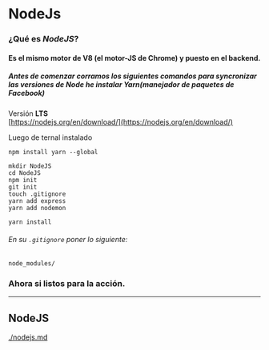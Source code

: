 # NodeJs

### ¿Qué es **_NodeJS_**?

#### Es el mismo motor de V8 (el motor-JS de Chrome) y puesto en el backend.

##### Antes de comenzar corramos los siguientes comandos para syncronizar las versiones de Node he instalar Yarn(manejador de paquetes de Facebook)

Versión **LTS**  
[https://nodejs.org/en/download/](https://nodejs.org/en/download/)

Luego de ternal instalado

```
npm install yarn --global

mkdir NodeJS
cd NodeJS
npm init
git init
touch .gitignore
yarn add express
yarn add nodemon

yarn install
```

###### En su `.gitignore` poner lo siguiente:

```
node_modules/
```

### Ahora si listos para la acción.

---

## NodeJS

[./nodejs.md](./nodejs.md)
